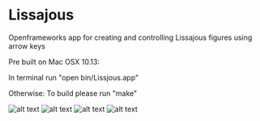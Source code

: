 # Lissajous
Openframeworks app for creating and controlling Lissajous figures using arrow keys

Pre built on Mac OSX 10.13:

In terminal run "open bin/Lissjous.app"


Otherwise:
To build please run "make"


![alt text](https://github.com/AnderGray/Lissajous/Lissajous1.png)
![alt text](https://github.com/AnderGray/Lissajous/Lissajous2.png)
![alt text](https://github.com/AnderGray/Lissajous/Lissajous3.png)
![alt text](https://github.com/AnderGray/Lissajous/Lissajous4.png)
